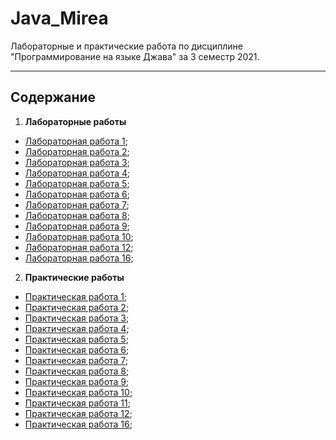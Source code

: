 # Java_Mirea
Лабораторные и практические работа по дисциплине "Программирование на языке Джава" за 3 семестр 2021.

----
## Содержание
1.  **Лабораторные работы**
  + [Лабораторная работа 1](https://github.com/Biliwiske/Java_3_semestr/tree/main/Laba_1);
  + [Лабораторная работа 2](https://github.com/Biliwiske/Java_3_semestr/tree/main/Laba_2);
  + [Лабораторная работа 3](https://github.com/Biliwiske/Java_3_semestr/tree/main/Laba_3);
  + [Лабораторная работа 4](https://github.com/Biliwiske/Java_3_semestr/tree/main/Laba_4);
  + [Лабораторная работа 5](https://github.com/Biliwiske/Java_3_semestr/tree/main/Laba_5);
  + [Лабораторная работа 6](https://github.com/Biliwiske/Java_3_semestr/tree/main/Laba_6);
  + [Лабораторная работа 7](https://github.com/Biliwiske/Java_3_semestr/tree/main/Laba_7);
  + [Лабораторная работа 8](https://github.com/Biliwiske/Java_3_semestr/tree/main/Laba_8);
  + [Лабораторная работа 9](https://github.com/Biliwiske/Java_3_semestr/tree/main/Laba_9);
  + [Лабораторная работа 10](https://github.com/Biliwiske/Java_3_semestr/tree/main/Laba_10);
  + [Лабораторная работа 12](https://github.com/Biliwiske/Java_3_semestr/tree/main/Laba_12);
  + [Лабораторная работа 16](https://github.com/Biliwiske/Java_3_semestr/tree/main/Laba_16);
2. **Практические работы**
  + [Практическая работа 1](https://github.com/Biliwiske/Java_3_semestr/tree/main/Practica_1);
  + [Практическая работа 2](https://github.com/Biliwiske/Java_3_semestr/tree/main/Practica_2);
  + [Практическая работа 3](https://github.com/Biliwiske/Java_3_semestr/tree/main/Practica_3);
  + [Практическая работа 4](https://github.com/Biliwiske/Java_3_semestr/tree/main/Practica_4);
  + [Практическая работа 5](https://github.com/Biliwiske/Java_3_semestr/tree/main/Practica_5);
  + [Практическая работа 6](https://github.com/Biliwiske/Java_3_semestr/tree/main/Practica_6);
  + [Практическая работа 7](https://github.com/Biliwiske/Java_3_semestr/tree/main/Practica_7);
  + [Практическая работа 8](https://github.com/Biliwiske/Java_3_semestr/tree/main/Practica_8);
  + [Практическая работа 9](https://github.com/Biliwiske/Java_3_semestr/tree/main/Practica_9);
  + [Практическая работа 10](https://github.com/Biliwiske/Java_3_semestr/tree/main/Practica_10);
  + [Практическая работа 11](https://github.com/Biliwiske/Java_3_semestr/tree/main/Practica_11);
  + [Практическая работа 12](https://github.com/Biliwiske/Java_3_semestr/tree/main/Practica_12);
  + [Практическая работа 16](https://github.com/Biliwiske/Java_3_semestr/tree/main/Practica_16);
